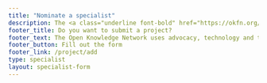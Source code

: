 ```yaml
---
title: "Nominate a specialist"
description: The <a class="underline font-bold" href="https://okfn.org/network">Open Knowledge Network</a> uses advocacy, technology and training to unlock information, to create and share knowledge.
footer_title: Do you want to submit a project?
footer_text: The Open Knowledge Network uses advocacy, technology and training to unlock information, to create and share knowledge. Discover our main projects in the <a class="hover:underline font-bold" href="https://okfn.org/network/project">Project Repository</a>.
footer_button: Fill out the form
footer_link: /project/add
type: specialist
layout: specialist-form
---
```


